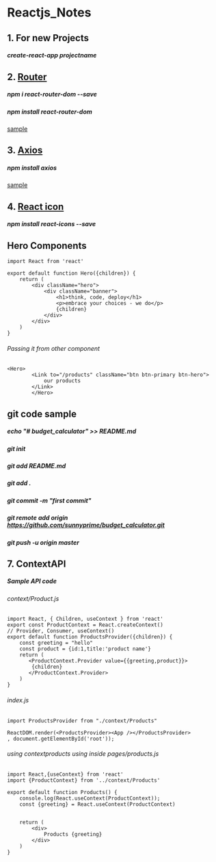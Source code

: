 # Reactjs_Notes

## 1. For new Projects
##### create-react-app projectname

## 2. [Router](https://reacttraining.com/react-router/web/guides/quick-start)
##### npm i react-router-dom --save
##### npm install react-router-dom
[sample](https://github.com/sunnyprime/Reactjs_Notes/blob/master/Router.md)


## 3. [Axios](https://www.npmjs.com/package/axios)
##### npm install axios
[sample](https://github.com/sunnyprime/Reactjs_Notes/blob/master/Axios.md)


 
 ## 4. [React icon](https://react-icons.netlify.com/#/)
 ##### npm install react-icons --save
 
 
 
## Hero Components
```
import React from 'react'

export default function Hero({children}) {
    return (
        <div className="hero">
            <div className="banner">
                <h1>think, code, deploy</h1>
                <p>embrace your choices - we do</p>
                {children}
            </div>
        </div>
    )
}

```
###### Passing it from other component
```
<Hero>
        <Link to="/products" className="btn btn-primary btn-hero">
            our products
        </Link>
        </Hero>
```

## git code sample
##### echo "# budget_calculator" >> README.md
##### git init
##### git add README.md
##### git add .
##### git commit -m "first commit"
##### git remote add origin https://github.com/sunnyprime/budget_calculator.git
##### git push -u origin master


## 7. ContextAPI
##### Sample API code

###### context/Product.js
```
import React, { Children, useContext } from 'react'
export const ProductContext = React.createContext()
// Provider, Consumer, useContext()
export default function ProductsProvider({children}) {
    const greeting = "hello" 
    const product = {id:1,title:'product name'}
    return (
       <ProductContext.Provider value={{greeting,product}}>
        {children}
       </ProductContext.Provider>
    )
}
```

###### index.js

```
import ProductsProvider from "./context/Products"

ReactDOM.render(<ProductsProvider><App /></ProductsProvider>
, document.getElementById('root'));
```
###### using contextproducts using inside pages/products.js
```
import React,{useContext} from 'react'
import {ProductContext} from '../context/Products'

export default function Products() {
    console.log(React.useContext(ProductContext));
    const {greeting} = React.useContext(ProductContext)

    
    return (
        <div> 
            Products {greeting}
        </div>
    )
}
```

